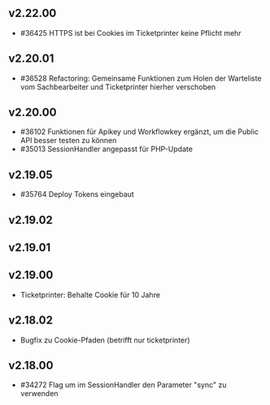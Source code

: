 ## v2.22.00

* #36425 HTTPS ist bei Cookies im Ticketprinter keine Pflicht mehr

## v2.20.01

* #36528 Refactoring: Gemeinsame Funktionen zum Holen der Warteliste vom Sachbearbeiter und Ticketprinter hierher verschoben

## v2.20.00

* #36102 Funktionen für Apikey und Workflowkey ergänzt, um die Public API besser testen zu können
* #35013 SessionHandler angepasst für PHP-Update

## v2.19.05

* #35764 Deploy Tokens eingebaut

## v2.19.02

## v2.19.01

## v2.19.00

* Ticketprinter: Behalte Cookie für 10 Jahre

## v2.18.02

* Bugfix zu Cookie-Pfaden (betrifft nur ticketprinter)


## v2.18.00

* #34272 Flag um im SessionHandler den Parameter "sync" zu verwenden
